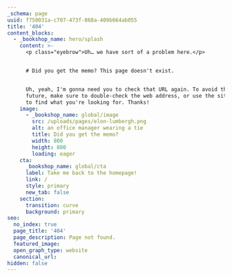 ```yaml
---
_schema: page
uuid: f750031a-c707-473f-868a-409b664ab055
title: '404'
content_blocks:
  - _bookshop_name: hero/splash
    content: >-
      <p class="eyebrow">Uh… we have sort of a problem here.</p>


      # Did you get the memo? This page doesn't exist.


      Uh, yeah, I'm gonna need you to check that URL again. To avoid this in the
      future, make sure to double-check the web address, or use the site links
      to find what you're looking for. Thanks!
    image:
      - _bookshop_name: global/image
        src: /uploads/pages/elon-lumbergh.png
        alt: an office manager wearing a tie
        title: Did you get the memo?
        width: 800
        height: 800
        loading: eager
    cta:
      _bookshop_name: global/cta
      label: Take me back to the homepage!
      link: /
      style: primary
      new_tab: false
    section:
      transition: curve
      background: primary
seo:
  no_index: true
  page_title: '404'
  page_description: Page not found.
  featured_image:
  open_graph_type: website
  canonical_url:
hidden: false
---
```

